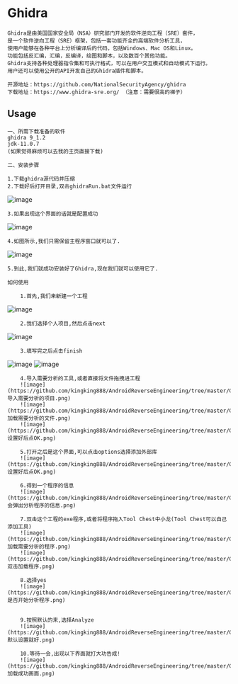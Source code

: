 # Ghidra

    Ghidra是由美国国家安全局（NSA）研究部门开发的软件逆向工程（SRE）套件，
    是一个软件逆向工程（SRE）框架，包括一套功能齐全的高端软件分析工具，
    使用户能够在各种平台上分析编译后的代码，包括Windows、Mac OS和Linux。
    功能包括反汇编，汇编，反编译，绘图和脚本，以及数百个其他功能。
    Ghidra支持各种处理器指令集和可执行格式，可以在用户交互模式和自动模式下运行。
    用户还可以使用公开的API开发自己的Ghidra插件和脚本。

    开源地址：https://github.com/NationalSecurityAgency/ghidra
    下载地址：https://www.ghidra-sre.org/ （注意：需要很高的梯子）

## Usage

    一、所需下载准备的软件
    ghidra 9_1.2
    jdk-11.0.7
    (如果觉得麻烦可以去我的主页直接下载)
    
    二、安装步骤
    
    1.下载ghidra源代码并压缩
    2.下载好后打开目录,双击ghidraRun.bat文件运行
   ![image](https://github.com/kingking888/AndroidReverseEngineering/blob/master/Ghidra/src/png/01_ghidra%E8%BF%90%E8%A1%8C.png)
    
    3.如果出现这个界面的话就是配置成功
   ![image](https://github.com/kingking888/AndroidReverseEngineering/blob/master/Ghidra/src/png/02_Ghidra%E8%BF%90%E8%A1%8C%E6%88%90%E5%8A%9F.png)

    4.如图所示,我们只需保留主程序窗口就可以了.
   ![image](https://github.com/kingking888/AndroidReverseEngineering/tree/master/Ghidra/src/png/03_使用步骤.png)
    
    5.到此,我们就成功安装好了Ghidra,现在我们就可以使用它了.
    
    如何使用
    
        1.首先,我们来新建一个工程
   ![image](https://github.com/kingking888/AndroidReverseEngineering/tree/master/Ghidra/src/png/04_创建项目.png)
        
        2.我们选择个人项目,然后点击next
   ![image](https://github.com/kingking888/AndroidReverseEngineering/tree/master/Ghidra/src/png/05_创建个人项目.png)
        
        3.填写完之后点击finish
   ![image](https://github.com/kingking888/AndroidReverseEngineering/tree/master/Ghidra/src/png/06_路径设置.png)
        ![image](https://github.com/kingking888/AndroidReverseEngineering/tree/master/Ghidra/src/png/07_0项目创建好后.png)
        
        4.导入需要分析的工具,或者直接将文件拖拽进工程
        ![image](https://github.com/kingking888/AndroidReverseEngineering/tree/master/Ghidra/src/png/07_1导入需要分析的项目.png)
        ![image](https://github.com/kingking888/AndroidReverseEngineering/tree/master/Ghidra/src/png/07_2加载需要分析的文件.png)
        ![image](https://github.com/kingking888/AndroidReverseEngineering/tree/master/Ghidra/src/png/07_3设置好后点OK.png)
        
        5.打开之后是这个界面,可以点击options选择添加外部库
        ![image](https://github.com/kingking888/AndroidReverseEngineering/tree/master/Ghidra/src/png/07_3设置好后点OK.png)
        
        6.得到一个程序的信息
        ![image](https://github.com/kingking888/AndroidReverseEngineering/tree/master/Ghidra/src/png/07_4会弹出分析程序的信息.png)
        
        7.双击这个工程的exe程序,或者将程序拖入Tool Chest中小龙(Tool Chest可以自己添加工具)
        ![image](https://github.com/kingking888/AndroidReverseEngineering/tree/master/Ghidra/src/png/08_加载需要分析的程序.png)
        ![image](https://github.com/kingking888/AndroidReverseEngineering/tree/master/Ghidra/src/png/09_双击加载程序.png)
        
        8.选择yes
        ![image](https://github.com/kingking888/AndroidReverseEngineering/tree/master/Ghidra/src/png/07_5是否开始分析程序.png)
        
        
        9.按照默认的来,选择Analyze
        ![image](https://github.com/kingking888/AndroidReverseEngineering/tree/master/Ghidra/src/png/07_6默认设置就好.png)
        
        10.等待一会,出现以下界面就打大功告成!
        ![image](https://github.com/kingking888/AndroidReverseEngineering/tree/master/Ghidra/src/png/11_加载成功画面.png)
        
    

